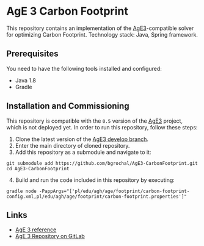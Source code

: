 # AgE 3 Carbon Footprint

This repository contains an implementation of the [AgE3](https://gitlab.com/age-agh/age3)-compatible solver for 
optimizing Carbon Footprint. Technology stack: Java, Spring framework.

## Prerequisites
You need to have the following tools installed and configured:
 - Java 1.8
 - Gradle

## Installation and Commissioning

This repository is compatible with the `0.5` version of the [AgE3](https://gitlab.com/age-agh/age3) project, which is
not deployed yet. In order to run this repository, follow these steps:
 1. Clone the latest version of the [AgE3 develop branch](https://gitlab.com/age-agh/age3/tree/develop).
 2. Enter the main directory of cloned repository.
 3. Add this repository as a submodule and navigate to it:
 ```
 git submodule add https://github.com/bgrochal/AgE3-CarbonFootprint.git
 cd AgE3-CarbonFootprint
 ```
 4. Build and run the code included in this repository by executing:
 ```
 gradle node -PappArgs="['pl/edu/agh/age/footprint/carbon-footprint-config.xml,pl/edu/agh/age/footprint/carbon-footprint.properties']"
 ```

## Links

* [AgE 3 reference](https://www.age.agh.edu.pl/)
* [AgE 3 Repository on GitLab](https://gitlab.com/age-agh/age3)
